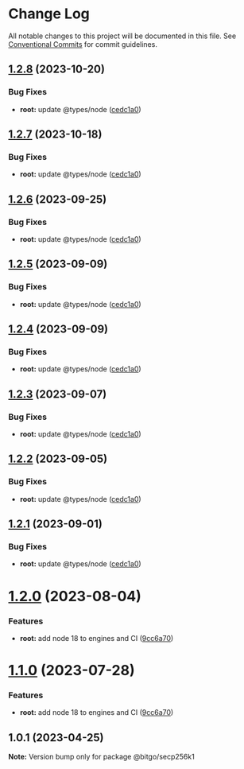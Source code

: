 # Change Log

All notable changes to this project will be documented in this file.
See [Conventional Commits](https://conventionalcommits.org) for commit guidelines.

## [1.2.8](https://github.com/BitGo/BitGoJS/compare/@bitgo/secp256k1@1.2.0...@bitgo/secp256k1@1.2.8) (2023-10-20)

### Bug Fixes

- **root:** update @types/node ([cedc1a0](https://github.com/BitGo/BitGoJS/commit/cedc1a0035e79bb42fda57bf6ac29d606242f50b))

## [1.2.7](https://github.com/BitGo/BitGoJS/compare/@bitgo/secp256k1@1.2.0...@bitgo/secp256k1@1.2.7) (2023-10-18)

### Bug Fixes

- **root:** update @types/node ([cedc1a0](https://github.com/BitGo/BitGoJS/commit/cedc1a0035e79bb42fda57bf6ac29d606242f50b))

## [1.2.6](https://github.com/BitGo/BitGoJS/compare/@bitgo/secp256k1@1.2.0...@bitgo/secp256k1@1.2.6) (2023-09-25)

### Bug Fixes

- **root:** update @types/node ([cedc1a0](https://github.com/BitGo/BitGoJS/commit/cedc1a0035e79bb42fda57bf6ac29d606242f50b))

## [1.2.5](https://github.com/BitGo/BitGoJS/compare/@bitgo/secp256k1@1.2.0...@bitgo/secp256k1@1.2.5) (2023-09-09)

### Bug Fixes

- **root:** update @types/node ([cedc1a0](https://github.com/BitGo/BitGoJS/commit/cedc1a0035e79bb42fda57bf6ac29d606242f50b))

## [1.2.4](https://github.com/BitGo/BitGoJS/compare/@bitgo/secp256k1@1.2.0...@bitgo/secp256k1@1.2.4) (2023-09-09)

### Bug Fixes

- **root:** update @types/node ([cedc1a0](https://github.com/BitGo/BitGoJS/commit/cedc1a0035e79bb42fda57bf6ac29d606242f50b))

## [1.2.3](https://github.com/BitGo/BitGoJS/compare/@bitgo/secp256k1@1.2.0...@bitgo/secp256k1@1.2.3) (2023-09-07)

### Bug Fixes

- **root:** update @types/node ([cedc1a0](https://github.com/BitGo/BitGoJS/commit/cedc1a0035e79bb42fda57bf6ac29d606242f50b))

## [1.2.2](https://github.com/BitGo/BitGoJS/compare/@bitgo/secp256k1@1.2.0...@bitgo/secp256k1@1.2.2) (2023-09-05)

### Bug Fixes

- **root:** update @types/node ([cedc1a0](https://github.com/BitGo/BitGoJS/commit/cedc1a0035e79bb42fda57bf6ac29d606242f50b))

## [1.2.1](https://github.com/BitGo/BitGoJS/compare/@bitgo/secp256k1@1.2.0...@bitgo/secp256k1@1.2.1) (2023-09-01)

### Bug Fixes

- **root:** update @types/node ([cedc1a0](https://github.com/BitGo/BitGoJS/commit/cedc1a0035e79bb42fda57bf6ac29d606242f50b))

# [1.2.0](https://github.com/BitGo/BitGoJS/compare/@bitgo/secp256k1@1.0.1...@bitgo/secp256k1@1.2.0) (2023-08-04)

### Features

- **root:** add node 18 to engines and CI ([9cc6a70](https://github.com/BitGo/BitGoJS/commit/9cc6a70ba807161b7c6a0ebe3d7c47f25c7c8eca))

# [1.1.0](https://github.com/BitGo/BitGoJS/compare/@bitgo/secp256k1@1.0.1...@bitgo/secp256k1@1.1.0) (2023-07-28)

### Features

- **root:** add node 18 to engines and CI ([9cc6a70](https://github.com/BitGo/BitGoJS/commit/9cc6a70ba807161b7c6a0ebe3d7c47f25c7c8eca))

## 1.0.1 (2023-04-25)

**Note:** Version bump only for package @bitgo/secp256k1
